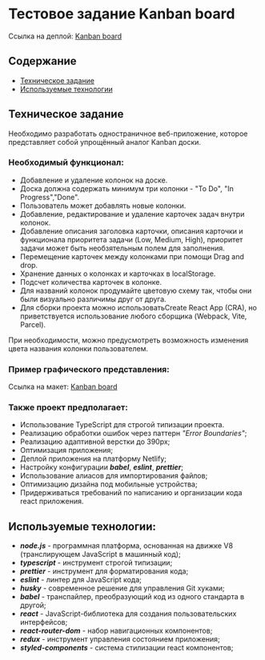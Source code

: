 # Тестовое задание Kanban board
Ссылка на деплой: [Kanban board](https://kanban-board-modsen.netlify.app/)

## Содержание

- [Техническое задание](#Техническое-задание)
- [Используемые технологии](#Используемые-технологии)

## Техническое задание

Необходимо разработать одностраничное веб-приложение, которое представляет собой упрощённый аналог Kanban доски.

### Необходимый функционал:

- Добавление и удаление колонок на доске.
- Доска должна содержать минимум три колонки - "To Do", "In Progress","Done".
- Пользователь может добавлять новые колонки.
- Добавление, редактирование и удаление карточек задач внутри колонок.
- Добавление описания заголовка карточки, описания карточки и функционала приоритета задачи (Low, Medium, High), приоритет задачи может быть необзятельным полем для заполнения.
- Перемещение карточек между колонками при помощи Drag and drop.
- Хранение данных о колонках и карточках в localStorage.
- Подсчет количества карточек в колонке.
- Для названий колонок продумайте цветовую схему так, чтобы они были визуально различимы друг от друга.
- Для сборки проекта можно использоватьCreate React App (CRA), но приветствуется использование любого сборщика (Webpack, Vite, Parcel).

При необходимости, можно предусмотреть возможность изменения цвета названия колонки пользователем.

### Пример графического представления:

Ссылка на макет: [Kanban board](https://www.figma.com/design/17N8cjZbDpIwWHoBzQDrOP/Kanban-board?node-id=0-1&p=f&t=08vz0ke7M8naKdvC-0)

### Также проект предполагает:

- Использование TypeScript для строгой типизации проекта.
- Реализацию обработки ошибок через паттерн _"Error Boundaries"_;
- Реализацию адаптивной верстки до 390px;
- Оптимизация приложения;
- Деплой приложения на платформу Netlify;
- Настройку конфигурации **_babel_**, **_eslint_**, **_prettier_**;
- Использование алиасов для импортирования файлов;
- Оптимизацию дизайна под мобильные устройства;
- Придерживаться требований по написанию и организации кода react приложения. 

## Используемые технологии:

- **_node.js_** - программная платформа, основанная на движке V8 (транслирующем JavaScript в машинный код);
- **_*typescript*_** - инструмент строгой типизации;
- **_prettier_** - инструмент для форматирования кода;
- **_eslint_** - линтер для JavaScript кода;
- **_husky_** - современное решение для управления Git хуками;
- **_babel_** - транспайлер, преобразующий код из одного стандарта в другой;
- **_react_** - JavaScript-библиотека для создания пользовательских интерфейсов;
- **_react-router-dom_** - набор навигационных компонентов;
- **_redux_** - инструмент управления состоянием приложения;
- **_styled-components_** - система стилизации react компонентов;
